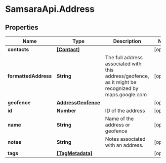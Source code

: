 # SamsaraApi.Address

## Properties
Name | Type | Description | Notes
------------ | ------------- | ------------- | -------------
**contacts** | [**[Contact]**](Contact.md) |  | [optional] 
**formattedAddress** | **String** | The full address associated with this address/geofence, as it might be recognized by maps.google.com | [optional] 
**geofence** | [**AddressGeofence**](AddressGeofence.md) |  | [optional] 
**id** | **Number** | ID of the address | [optional] 
**name** | **String** | Name of the address or geofence | [optional] 
**notes** | **String** | Notes associated with an address. | [optional] 
**tags** | [**[TagMetadata]**](TagMetadata.md) |  | [optional] 


